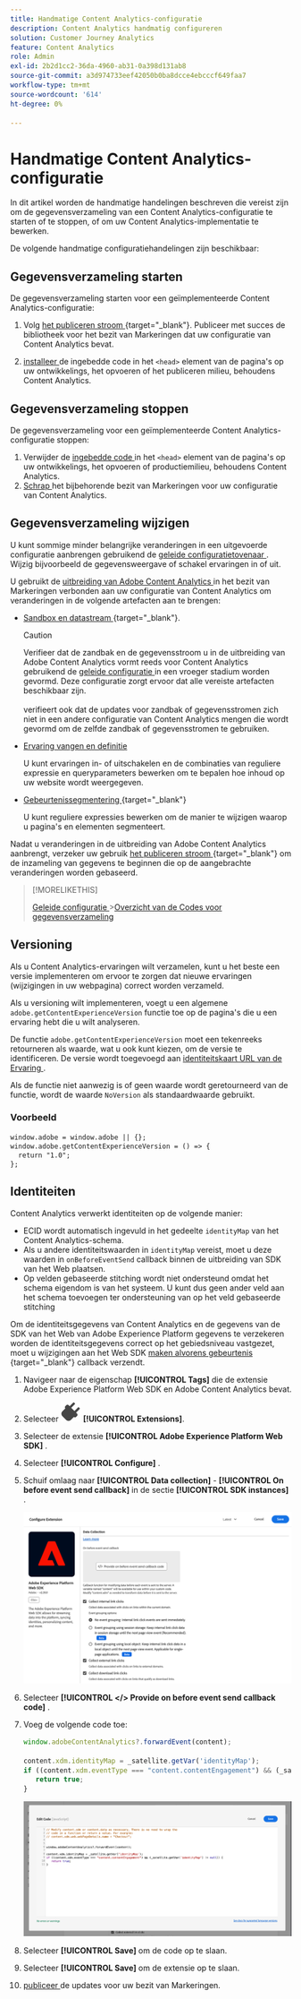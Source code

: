 ```yaml
---
title: Handmatige Content Analytics-configuratie
description: Content Analytics handmatig configureren
solution: Customer Journey Analytics
feature: Content Analytics
role: Admin
exl-id: 2b2d1cc2-36da-4960-ab31-0a398d131ab8
source-git-commit: a3d974733eef42050b0ba8dcce4ebcccf649faa7
workflow-type: tm+mt
source-wordcount: '614'
ht-degree: 0%

---
```


# Handmatige Content Analytics-configuratie

In dit artikel worden de handmatige handelingen beschreven die vereist zijn om de gegevensverzameling van een Content Analytics-configuratie te starten of te stoppen, of om uw Content Analytics-implementatie te bewerken.

De volgende handmatige configuratiehandelingen zijn beschikbaar:

## Gegevensverzameling starten

De gegevensverzameling starten voor een geïmplementeerde Content Analytics-configuratie:

1. Volg [ het publiceren stroom ](https://experienceleague.adobe.com/en/docs/experience-platform/tags/publish/overview){target="_blank"}. Publiceer met succes de bibliotheek voor het bezit van Markeringen dat uw configuratie van Content Analytics bevat.

1. [ installeer ](https://experienceleague.adobe.com/en/docs/experience-platform/tags/publish/environments/environments#installation) de ingebedde code in het `<head>` element van de pagina&#39;s op uw ontwikkelings, het opvoeren of het publiceren milieu, behoudens Content Analytics.


## Gegevensverzameling stoppen

De gegevensverzameling voor een geïmplementeerde Content Analytics-configuratie stoppen:

1. Verwijder de [ ingebedde code ](https://experienceleague.adobe.com/en/docs/experience-platform/tags/publish/environments/environments) in het `<head>` element van de pagina&#39;s op uw ontwikkelings, het opvoeren of productiemilieu, behoudens Content Analytics.
1. [ Schrap ](https://experienceleague.adobe.com/en/docs/experience-platform/tags/publish/overview) het bijbehorende bezit van Markeringen voor uw configuratie van Content Analytics.



## Gegevensverzameling wijzigen

U kunt sommige minder belangrijke veranderingen in een uitgevoerde configuratie aanbrengen gebruikend de [ geleide configuratietovenaar ](guided.md). Wijzig bijvoorbeeld de gegevensweergave of schakel ervaringen in of uit.

U gebruikt de [ uitbreiding van Adobe Content Analytics ](https://experienceleague.adobe.com/en/docs/experience-platform/tags/extensions/client/content-analytics/overview) in het bezit van Markeringen verbonden aan uw configuratie van Content Analytics om veranderingen in de volgende artefacten aan te brengen:

* [ Sandbox en datastream ](https://experienceleague.adobe.com/en/docs/experience-platform/tags/extensions/client/content-analytics/overview#configure-datastreams){target="_blank"}.

  >[!CAUTION]
  >
  >Verifieer dat de zandbak en de gegevensstroom u in de uitbreiding van Adobe Content Analytics vormt reeds voor Content Analytics gebruikend de [ geleide configuratie ](guided.md) in een vroeger stadium worden gevormd. Deze configuratie zorgt ervoor dat alle vereiste artefacten beschikbaar zijn.<br/><br/> verifieert ook dat de updates voor zandbak of gegevensstromen zich niet in een andere configuratie van Content Analytics mengen die wordt gevormd om de zelfde zandbak of gegevensstromen te gebruiken.
  >

* [ Ervaring vangen en definitie ](https://experienceleague.adobe.com/en/docs/experience-platform/tags/extensions/client/content-analytics/overview?lang=en#configure-experience-capture-and-definition)

  U kunt ervaringen in- of uitschakelen en de combinaties van reguliere expressie en queryparameters bewerken om te bepalen hoe inhoud op uw website wordt weergegeven.

* [ Gebeurtenissegmentering ](https://experienceleague.adobe.com/en/docs/experience-platform/tags/extensions/client/content-analytics/overview#configure-event-segmenting){target="_blank"}

  U kunt reguliere expressies bewerken om de manier te wijzigen waarop u pagina&#39;s en elementen segmenteert.


Nadat u veranderingen in de uitbreiding van Adobe Content Analytics aanbrengt, verzeker uw gebruik [ het publiceren stroom ](https://experienceleague.adobe.com/en/docs/experience-platform/tags/publish/overview){target="_blank"} om de inzameling van gegevens te beginnen die op de aangebrachte veranderingen worden gebaseerd.



>[!MORELIKETHIS]
>
>[ Geleide configuratie ](guided.md)
>&#x200B;>[Overzicht van de Codes voor gegevensverzameling ](https://experienceleague.adobe.com/en/docs/experience-platform/tags/publish/overview)
>


## Versioning

Als u Content Analytics-ervaringen wilt verzamelen, kunt u het beste een versie implementeren om ervoor te zorgen dat nieuwe ervaringen (wijzigingen in uw webpagina) correct worden verzameld.

Als u versioning wilt implementeren, voegt u een algemene `adobe.getContentExperienceVersion` functie toe op de pagina&#39;s die u een ervaring hebt die u wilt analyseren.

De functie `adobe.getContentExperienceVersion` moet een tekenreeks retourneren als waarde, wat u ook kunt kiezen, om de versie te identificeren. De versie wordt toegevoegd aan [ identiteitskaart URL van de Ervaring ](/help/content-analytics/report/components.md#experience-metadata).

Als de functie niet aanwezig is of geen waarde wordt geretourneerd van de functie, wordt de waarde `NoVersion` als standaardwaarde gebruikt.

### Voorbeeld

```
window.adobe = window.adobe || {};
window.adobe.getContentExperienceVersion = () => {
  return "1.0";
};
```

## Identiteiten

Content Analytics verwerkt identiteiten op de volgende manier:

* ECID wordt automatisch ingevuld in het gedeelte `identityMap` van het Content Analytics-schema.
* Als u andere identiteitswaarden in `identityMap` vereist, moet u deze waarden in `onBeforeEventSend` callback binnen de uitbreiding van SDK van het Web plaatsen.
* Op velden gebaseerde stitching wordt niet ondersteund omdat het schema eigendom is van het systeem. U kunt dus geen ander veld aan het schema toevoegen ter ondersteuning van op het veld gebaseerde stitching


Om de identiteitsgegevens van Content Analytics en de gegevens van de SDK van het Web van Adobe Experience Platform gegevens te verzekeren worden de identiteitsgegevens correct op het gebiedsniveau vastgezet, moet u wijzigingen aan het Web SDK [ maken alvorens gebeurtenis ](https://experienceleague.adobe.com/en/docs/experience-platform/web-sdk/commands/configure/onbeforeeventsend){target="_blank"} callback verzendt.

1. Navigeer naar de eigenschap **[!UICONTROL Tags]** die de extensie Adobe Experience Platform Web SDK en Adobe Content Analytics bevat.
1. Selecteer ![ Plug ](/help/assets/icons/Plug.svg) **[!UICONTROL Extensions]**.
1. Selecteer de extensie **[!UICONTROL Adobe Experience Platform Web SDK]** .
1. Selecteer **[!UICONTROL Configure]** .
1. Schuif omlaag naar **[!UICONTROL Data collection]** - **[!UICONTROL On before event send callback]** in de sectie **[!UICONTROL SDK instances]** .

   ![ op vóór gebeurtenis verzendt callback ](/help/content-analytics/assets/onbeforeeventsendcallback.png)

1. Selecteer **[!UICONTROL </> Provide on before event send callback code]** .
1. Voeg de volgende code toe:

   ```javascript
   window.adobeContentAnalytics?.forwardEvent(content);
   
   content.xdm.identityMap = _satellite.getVar('identityMap');
   if ((content.xdm.eventType === "content.contentEngagement") && (_satellite.getVar('identityMap') != null)) {
      return true;
   }
   ```

   ![ op vóór gebeurtenis verzendt callback ](/help/content-analytics/assets/onbeforeeventsendcallbackcode.png)

1. Selecteer **[!UICONTROL Save]** om de code op te slaan.
1. Selecteer **[!UICONTROL Save]** om de extensie op te slaan.
1. [ publiceer ](https://experienceleague.adobe.com/en/docs/experience-platform/tags/publish/overview) de updates voor uw bezit van Markeringen.





